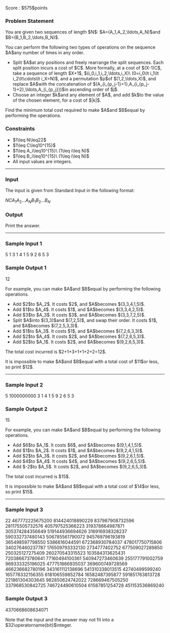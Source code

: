 
<div>

<span>

<span>

<p>
Score : $575$points
</p>

<div>

<section>

### **Problem Statement**

<p>
You are given two sequences of length $N$: $A=(A_1,A_2,\ldots,A_N)$and $B=(B_1,B_2,\ldots,B_N)$.
</p>

<p>
You can perform the following two types of operations on the sequence $A$any number of times in any order.
</p>

<ul>

<li>
Split $A$at any positions and freely rearrange the split sequences. Each split position incurs a cost of $C$.
More formally, at a cost of $(X-1)C$, take a sequence of length $X+1$, $(i_0,i_1,i_2,\ldots,i_X)\ (0=i_0\lt i_1\lt i_2\lt\cdots\lt i_X=N)$, and a permutation $p$of $(1,2,\ldots,X)$, and replace $A$with the concatenation of $(A_{i_{p_j-1}+1},A_{i_{p_j-1}+2},\ldots,A_{i_{p_j}})$in ascending order of $j$.
</li>

<li>
Choose an integer $k$and any element of $A$, and add $k$to the value of the chosen element, for a cost of $|k|$.
</li>

</ul>

<p>
Find the minimum total cost required to make $A$and $B$equal by performing the operations.
</p>

</section>

</div>

<div>

<section>

### **Constraints**

<ul>

<li>
$1\leq N\leq22$
</li>

<li>
$1\leq C\leq10^{15}$
</li>

<li>
$1\leq A_i\leq10^{15}\ (1\leq i\leq N)$
</li>

<li>
$1\leq B_i\leq10^{15}\ (1\leq i\leq N)$
</li>

<li>
All input values are integers.
</li>

</ul>

</section>

</div>

---

<div>

<div>

<section>

### **Input**

<p>
The input is given from Standard Input in the following format:
</p>

<div>

$N$$C$$A_1$$A_2$$\ldots$$A_N$$B_1$$B_2$$\ldots$$B_N$
</div>

</section>

</div>

<div>

<section>

### **Output**

<p>
Print the answer.
</p>

</section>

</div>

</div>

---

<div>

<section>

### **Sample Input 1**

<div>

5 1
3 1 4 1 5
9 2 6 5 3

</div>

</section>

</div>

<div>

<section>

### **Sample Output 1**

<div>

12

</div>

<p>
For example, you can make $A$and $B$equal by performing the following operations.
</p>

<ul>

<li>
Add $2$to $A_2$. It costs $2$, and $A$becomes $(3,3,4,1,5)$.
</li>

<li>
Add $1$to $A_4$. It costs $1$, and $A$becomes $(3,3,4,2,5)$.
</li>

<li>
Add $3$to $A_3$. It costs $3$, and $A$becomes $(3,3,7,2,5)$.
</li>

<li>
Split $A$into $(3,3)$and $(7,2,5)$, and swap their order. It costs $1$, and $A$becomes $(7,2,5,3,3)$.
</li>

<li>
Add $1$to $A_3$. It costs $1$, and $A$becomes $(7,2,6,3,3)$.
</li>

<li>
Add $2$to $A_4$. It costs $2$, and $A$becomes $(7,2,6,5,3)$.
</li>

<li>
Add $2$to $A_1$. It costs $2$, and $A$becomes $(9,2,6,5,3)$.
</li>

</ul>

<p>
The total cost incurred is $2+1+3+1+1+2+2=12$.
</p>

<p>
It is impossible to make $A$and $B$equal with a total cost of $11$or less, so print $12$.
</p>

</section>

</div>

---

<div>

<section>

### **Sample Input 2**

<div>

5 1000000000
3 1 4 1 5
9 2 6 5 3

</div>

</section>

</div>

<div>

<section>

### **Sample Output 2**

<div>

15

</div>

<p>
For example, you can make $A$and $B$equal by performing the following operations.
</p>

<ul>

<li>
Add $6$to $A_1$. It costs $6$, and $A$becomes $(9,1,4,1,5)$.
</li>

<li>
Add $1$to $A_2$. It costs $1$, and $A$becomes $(9,2,4,1,5)$.
</li>

<li>
Add $2$to $A_3$. It costs $2$, and $A$becomes $(9,2,6,1,5)$.
</li>

<li>
Add $4$to $A_4$. It costs $4$, and $A$becomes $(9,2,6,5,5)$.
</li>

<li>
Add $-2$to $A_5$. It costs $2$, and $A$becomes $(9,2,6,5,3)$.
</li>

</ul>

<p>
The total cost incurred is $15$.
</p>

<p>
It is impossible to make $A$and $B$equal with a total cost of $14$or less, so print $15$.
</p>

</section>

</div>

---

<div>

<section>

### **Sample Input 3**

<div>

22 467772225675200
814424018890229 837987908732596 281175505732576 405797525366223 319378664987871 305374284356649 519144936694626 316916938328237 590332737480143 506785561790072 945769796193819 365498597798550 5386616044591 672368930784037 478017750715806 340276460237787 176509793332130 2734777402752 677509027289850 250325127275409 260270543315523 103584313625431
720386673780641 77160494100361 540947273460639 255177791002759 969333325196025 477751866935037 369600749728569 466236682780196 343161112138696 541310338013515 42740499599240 165778332156355 618106559852784 16582487395877 591851763813728 221861304303645 982850624742022 728669467505250 337968530842725 746724490610504 61587851254728 451153536869240

</div>

</section>

</div>

<div>

<section>

### **Sample Output 3**

<div>

4370668608634071

</div>

<p>
Note that the input and the answer may not fit into a $32\operatorname{bit}$integer.
</p>

</section>

</div>

</span>

</span>

</div>
